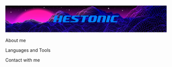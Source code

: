 [![Header](https://github.com/Hestonic/Hestonic/blob/main/assets/neon-grid.jpg)](https://t.me/Hestonic)

About me

Languages and Tools

Contact with me
